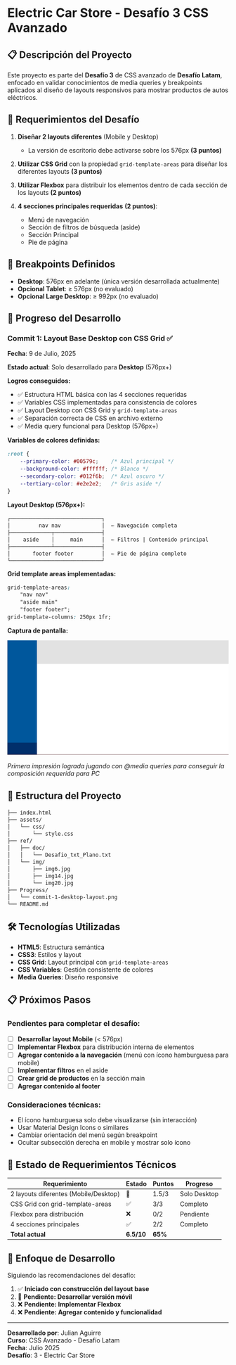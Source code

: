 # Electric Car Store - Desafío 3 CSS Avanzado

## 📋 Descripción del Proyecto

Este proyecto es parte del **Desafío 3** de CSS avanzado de **Desafío Latam**, enfocado en validar conocimientos de media queries y breakpoints aplicados al diseño de layouts responsivos para mostrar productos de autos eléctricos.

## 🎯 Requerimientos del Desafío

1. **Diseñar 2 layouts diferentes** (Mobile y Desktop)
   - La versión de escritorio debe activarse sobre los 576px **(3 puntos)**

2. **Utilizar CSS Grid** con la propiedad `grid-template-areas` para diseñar los diferentes layouts **(3 puntos)**

3. **Utilizar Flexbox** para distribuir los elementos dentro de cada sección de los layouts **(2 puntos)**

4. **4 secciones principales requeridas** **(2 puntos)**:
   - Menú de navegación
   - Sección de filtros de búsqueda (aside)
   - Sección Principal
   - Pie de página

## 📱 Breakpoints Definidos

- **Desktop**: 576px en adelante (única versión desarrollada actualmente)
- **Opcional Tablet**: ≥ 576px (no evaluado)
- **Opcional Large Desktop**: ≥ 992px (no evaluado)

## 🚀 Progreso del Desarrollo

### Commit 1: Layout Base Desktop con CSS Grid ✅

**Fecha**: 9 de Julio, 2025

**Estado actual**: Solo desarrollado para **Desktop** (576px+)

**Logros conseguidos:**
- ✅ Estructura HTML básica con las 4 secciones requeridas
- ✅ Variables CSS implementadas para consistencia de colores
- ✅ Layout Desktop con CSS Grid y `grid-template-areas`
- ✅ Separación correcta de CSS en archivo externo
- ✅ Media query funcional para Desktop (576px+)

**Variables de colores definidas:**
```css
:root {
    --primary-color: #00579c;    /* Azul principal */
    --background-color: #ffffff; /* Blanco */
    --secondary-color: #012f6b;  /* Azul oscuro */
    --tertiary-color: #e2e2e2;   /* Gris aside */
}
```

**Layout Desktop (576px+):**
```
┌─────────────────────────────┐
│         nav nav             │  ← Navegación completa
├─────────────┬───────────────┤
│    aside    │     main      │  ← Filtros | Contenido principal
├─────────────┴───────────────┤
│       footer footer         │  ← Pie de página completo
└─────────────────────────────┘
```

**Grid template areas implementadas:**
```css
grid-template-areas: 
    "nav nav"
    "aside main"
    "footer footer";
grid-template-columns: 250px 1fr;
```

**Captura de pantalla:**

![Primera composición desktop](Progress/Commit_1.png)

*Primera impresión lograda jugando con @media queries para conseguir la composición requerida para PC*

## 📁 Estructura del Proyecto

```
├── index.html
├── assets/
│   └── css/
│       └── style.css
├── ref/
│   ├── doc/
│   │   └── Desafio_txt_Plano.txt
│   └── img/
│       ├── img6.jpg
│       ├── img14.jpg
│       └── img20.jpg
├── Progress/
│   └── commit-1-desktop-layout.png
└── README.md
```

## 🛠️ Tecnologías Utilizadas

- **HTML5**: Estructura semántica
- **CSS3**: Estilos y layout
- **CSS Grid**: Layout principal con `grid-template-areas`
- **CSS Variables**: Gestión consistente de colores
- **Media Queries**: Diseño responsive

## 📋 Próximos Pasos

### Pendientes para completar el desafío:

- [ ] **Desarrollar layout Mobile** (< 576px)
- [ ] **Implementar Flexbox** para distribución interna de elementos
- [ ] **Agregar contenido a la navegación** (menú con ícono hamburguesa para mobile)
- [ ] **Implementar filtros** en el aside
- [ ] **Crear grid de productos** en la sección main
- [ ] **Agregar contenido al footer**

### Consideraciones técnicas:
- El ícono hamburguesa solo debe visualizarse (sin interacción)
- Usar Material Design Icons o similares
- Cambiar orientación del menú según breakpoint
- Ocultar subsección derecha en mobile y mostrar solo ícono

## 🎨 Estado de Requerimientos Técnicos

| Requerimiento | Estado | Puntos | Progreso |
|---------------|--------|---------|----------|
| 2 layouts diferentes (Mobile/Desktop) | 🔄 | 1.5/3 | Solo Desktop |
| CSS Grid con grid-template-areas | ✅ | 3/3 | Completo |
| Flexbox para distribución | ❌ | 0/2 | Pendiente |
| 4 secciones principales | ✅ | 2/2 | Completo |
| **Total actual** | **6.5/10** | **65%** |

## 🎯 Enfoque de Desarrollo

Siguiendo las recomendaciones del desafío:
1. ✅ **Iniciado con construcción del layout base**
2. 🔄 **Pendiente: Desarrollar versión móvil**
3. ❌ **Pendiente: Implementar Flexbox**
4. ❌ **Pendiente: Agregar contenido y funcionalidad**

---

**Desarrollado por**: Julian Aguirre  
**Curso**: CSS Avanzado - Desafío Latam  
**Fecha**: Julio 2025  
**Desafío**: 3 - Electric Car Store
